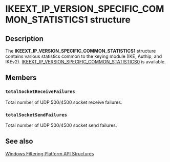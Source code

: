 # IKEEXT_IP_VERSION_SPECIFIC_COMMON_STATISTICS1 structure

## Description

The **IKEEXT_IP_VERSION_SPECIFIC_COMMON_STATISTICS1** structure contains various statistics common to the keying module (IKE, Authip, and IKEv2).
[IKEEXT_IP_VERSION_SPECIFIC_COMMON_STATISTICS0](https://learn.microsoft.com/windows/desktop/api/iketypes/ns-iketypes-ikeext_ip_version_specific_common_statistics0) is available.

## Members

### `totalSocketReceiveFailures`

Total number of UDP 500/4500 socket receive failures.

### `totalSocketSendFailures`

Total number of UDP 500/4500 socket send failures.

## See also

[Windows Filtering Platform API Structures](https://learn.microsoft.com/windows/desktop/FWP/fwp-structs)